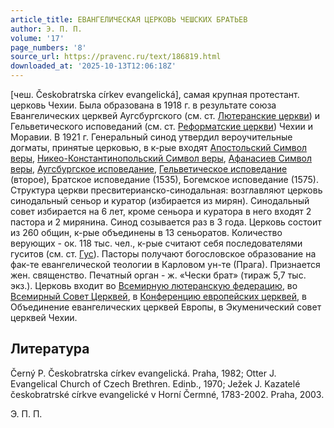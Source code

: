 ```yaml
---
article_title: ЕВАНГЕЛИЧЕСКАЯ ЦЕРКОВЬ ЧЕШСКИХ БРАТЬЕВ
author: Э. П. П.
volume: '17'
page_numbers: '8'
source_url: https://pravenc.ru/text/186819.html
downloaded_at: '2025-10-13T12:06:18Z'
---
```


[чеш. Českobratrska církev evangelická], самая крупная протестант. церковь Чехии. Была образована в 1918 г. в результате союза Евангелических церквей Аугсбургского (см. ст. [Лютеранские церкви](<https://pravenc.ru/text/Лютеранские церкви.html>)) и Гельветического исповеданий (см. ст. [Реформатские церкви](<https://pravenc.ru/text/Реформатские церкви.html>)) Чехии и Моравии. В 1921 г. Генеральный синод утвердил вероучительные догматы, принятые церковью, в к-рые входят [Апостольский Символ веры](<https://pravenc.ru/text/Апостольский Символ веры.html>), [Никео-Константинопольский Символ веры](<https://pravenc.ru/text/Никео-Константинопольский Символ веры.html>), [Афанасиев Символ веры](<https://pravenc.ru/text/Афанасиев Символ веры.html>), [Аугсбургское исповедание](<https://pravenc.ru/text/АУГСБУРГСКОЕ ИСПОВЕДАНИЕ.html>), [Гельветическое исповедание](<https://pravenc.ru/text/Гельветическое исповедание.html>) (второе), Братское исповедание (1535), Богемское исповедание (1575). Структура церкви пресвитерианско-синодальная: возглавляют церковь синодальный сеньор и куратор (избирается из мирян). Синодальный совет избирается на 6 лет, кроме сеньора и куратора в него входят 2 пастора и 2 мирянина. Синод созывается раз в 3 года. Церковь состоит из 260 общин, к-рые объединены в 13 сеньоратов. Количество верующих - ок. 118 тыс. чел., к-рые считают себя последователями гуситов (см. ст. [Гус](https://pravenc.ru/text/Гус.html)). Пасторы получают богословское образование на фак-те евангелической теологии в Карловом ун-те (Прага). Признается жен. священство. Печатный орган - ж. «Чески брат» (тираж 5,7 тыс. экз.). Церковь входит во [Всемирную лютеранскую федерацию](<https://pravenc.ru/text/Всемирную лютеранскую федерацию.html>), во [Всемирный Совет Церквей](<https://pravenc.ru/text/Всемирный Совет Церквей.html>), в [Конференцию европейских церквей](<https://pravenc.ru/text/Конференцию европейских церквей.html>), в Объединение евангелических церквей Европы, в Экуменический совет церквей Чехии.

## Литература

Černý P. Českobratrska církev evangelická. Praha, 1982; Otter J. Evangelical Church of Czech Brethren. Edinb., 1970; Ježek J. Kazatelé českobratrské církve evangelické v Horní Čermné, 1783-2002. Praha, 2003.

Э. П. П.
